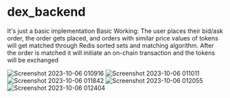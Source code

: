 # dex_backend
It's just a basic implementation
Basic Working: The user places their bid/ask order, the order gets placed, and orders with similar price values of tokens will get matched through Redis sorted sets and matching algorithm. After the order is matched it will initiate an on-chain transaction and the tokens will be exchanged


![Screenshot 2023-10-06 010916](https://github.com/jkthunder279/Manthan-DEX-Backend/assets/129102201/96e50d80-29d0-4bb4-b94a-a492486ca95e)
![Screenshot 2023-10-06 011011](https://github.com/jkthunder279/Manthan-DEX-Backend/assets/129102201/284f98d1-653a-42d8-9c97-cfde5b385f34)
![Screenshot 2023-10-06 011842](https://github.com/jkthunder279/Manthan-DEX-Backend/assets/129102201/20fe470e-b89a-4e6f-81fb-2530b2472e00)
![Screenshot 2023-10-06 012055](https://github.com/jkthunder279/Manthan-DEX-Backend/assets/129102201/abba65fb-a49b-4a09-9ce3-46be13dd831d)
![Screenshot 2023-10-06 012404](https://github.com/jkthunder279/Manthan-DEX-Backend/assets/129102201/8a5c7105-f93a-4872-9421-30e5154b9950)

